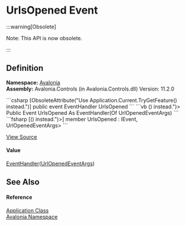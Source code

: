 # UrlsOpened Event
<span>
:::warning[Obsolete]

Note: This API is now obsolete.

:::

</span>



## Definition
**Namespace:** <a href="N_Avalonia">Avalonia</a>  
**Assembly:** Avalonia.Controls (in Avalonia.Controls.dll) Version: 11.2.0

<Tabs groupId="api-code-preview">
<TabItem value="csharp" label="C#">
```csharp
[ObsoleteAttribute("Use Application.Current.TryGetFeature<IActivatableLifetime>() instead.")]
public event EventHandler<UrlOpenedEventArgs> UrlsOpened
```
</TabItem>
<TabItem value="vb" label="VB">
```vb
<ObsoleteAttribute("Use Application.Current.TryGetFeature<IActivatableLifetime>() instead.")>
Public Event UrlsOpened As EventHandler(Of UrlOpenedEventArgs)
```
</TabItem>
<TabItem value="fsharp" label="F#">
```fsharp
[<ObsoleteAttribute("Use Application.Current.TryGetFeature<IActivatableLifetime>() instead.")>]
member UrlsOpened : IEvent<EventHandler<UrlOpenedEventArgs>,
    UrlOpenedEventArgs>
```
</TabItem>
</Tabs>



<a href="https://github.com/AvaloniaUI/Avalonia/tree/master/src/Avalonia.Controls/Application.cs" title="View the source code">View Source</a>



#### Value
<a href="https://learn.microsoft.com/dotnet/api/system.eventhandler-1" target="_blank" rel="noopener noreferrer">EventHandler</a>(<a href="T_Avalonia_UrlOpenedEventArgs">UrlOpenedEventArgs</a>)

## See Also


#### Reference
<a href="T_Avalonia_Application">Application Class</a>  
<a href="N_Avalonia">Avalonia Namespace</a>  
